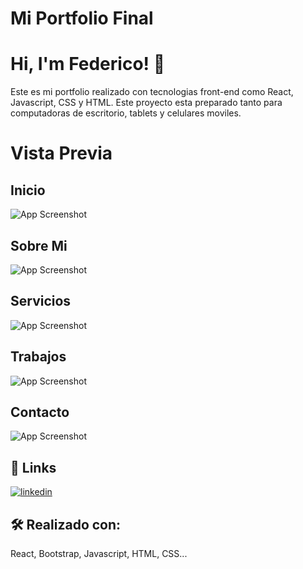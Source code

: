 # Mi Portfolio Final




# Hi, I'm Federico! 👋

Este es mi portfolio realizado con tecnologias front-end como React, Javascript, CSS y HTML. Este proyecto esta preparado tanto para computadoras de escritorio, tablets y celulares moviles.





# Vista Previa

## Inicio

![App Screenshot](https://mir-s3-cdn-cf.behance.net/project_modules/fs/f066aa159091549.63980db10ac42.jpg)

## Sobre Mi

![App Screenshot](https://mir-s3-cdn-cf.behance.net/project_modules/fs/6145d0159091549.63980db10a018.jpg)

## Servicios

![App Screenshot](https://mir-s3-cdn-cf.behance.net/project_modules/fs/0dd709159091549.63980db1093e4.jpg)

## Trabajos

![App Screenshot](https://mir-s3-cdn-cf.behance.net/project_modules/fs/2f05e7159091549.63980db10864f.jpg)

## Contacto

![App Screenshot](https://mir-s3-cdn-cf.behance.net/project_modules/fs/cfc2cb159091549.63980db107968.jpg)




## 🔗 Links
[![linkedin](https://img.shields.io/badge/linkedin-0A66C2?style=for-the-badge&logo=linkedin&logoColor=white)](https://www.linkedin.com/in/federico-navarrete-7b13b723a/)


## 🛠 Realizado con:
React, Bootstrap, Javascript, HTML, CSS...
